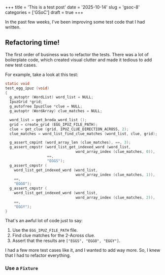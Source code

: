 +++
title      = 'This is a test post'
date       = '2025-10-14'
slug       = 'gsoc-8'
categories = ['GSoC']
draft      = true
+++

In the past few weeks, I've been improving some test code that I had written.

## Refactoring time!

The first order of business was to refactor the tests. There was a lot of boilerplate code, which created visual clutter and made it tedious to add new test cases.

For example, take a look at this test:
```c
static void
test_egg_ipuz (void)
{
  g_autoptr (WordList) word_list = NULL;
  IpuzGrid *grid;
  g_autofree IpuzClue *clue = NULL;
  g_autoptr (WordArray) clue_matches = NULL;

  word_list = get_broda_word_list ();
  grid = create_grid (EGG_IPUZ_FILE_PATH);
  clue = get_clue (grid, IPUZ_CLUE_DIRECTION_ACROSS, 2);
  clue_matches = word_list_find_clue_matches (word_list, clue, grid);

  g_assert_cmpint (word_array_len (clue_matches), ==, 3);
  g_assert_cmpstr (word_list_get_indexed_word (word_list,
                                word_array_index (clue_matches, 0)),
                   ==,
                   "EGGS");
  g_assert_cmpstr (
    word_list_get_indexed_word (word_list,
                                word_array_index (clue_matches, 1)),
    ==,
    "EGGO");
  g_assert_cmpstr (
    word_list_get_indexed_word (word_list,
                                word_array_index (clue_matches, 2)),
    ==,
    "EGGY");
}
```
That's an awful lot of code just to say:
1. Use the `EGG_IPUZ_FILE_PATH` file.
1. Find clue matches for the 2-Across clue.
1. Assert that the results are `["EGGS", "EGGO", "EGGY"]`.

I had a few more test cases like it, and I wanted to add way more. So, I knew that I had to refactor everything.

### Use a `Fixture`